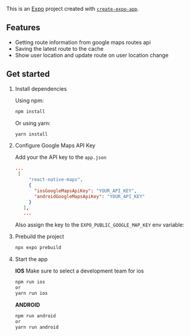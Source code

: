 This is an [Expo](https://expo.dev) project created with [`create-expo-app`](https://www.npmjs.com/package/create-expo-app).

## Features

- Getting route information from google maps routes api
- Saving the latest route to the cache
- Show user location and update route on user location change

## Get started

1. Install dependencies

   Using npm:

   ```bash
   npm install
   ```

   Or using yarn:

   ```bash
   yarn install
   ```

2. Configure Google Maps API Key

   Add your the API key to the `app.json`

   ```json
   ...
    [
        "react-native-maps",
        {
          "iosGoogleMapsApiKey": "YOUR_API_KEY",
          "androidGoogleMapsApiKey": "YOUR_API_KEY"
        }
      ],
      ...
   ```

   Also assign the key to the `EXPO_PUBLIC_GOOGLE_MAP_KEY` env variable:

3. Prebuild the project

   ```bash
   npx expo prebuild
   ```

4. Start the app

   **IOS**
   Make sure to select a development team for ios

   ```bash
   npm run ios
   or
   yarn run ios
   ```

   **ANDROID**

   ```bash
   npm run android
   or
   yarn run android
   ```

